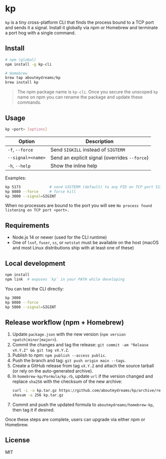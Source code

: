 # kp

`kp` is a tiny cross-platform CLI that finds the process bound to a TCP port and sends it a signal. Install it globally via npm or Homebrew and terminate a port hog with a single command.

## Install

```bash
# npm (global)
npm install -g kp-cli

# Homebrew
brew tap aboutmydreams/kp
brew install kp
```

> The npm package name is `kp-cli`. Once you secure the unscoped `kp` name on npm you can rename the package and update these commands.

## Usage

```bash
kp <port> [options]
```

| Option | Description |
| --- | --- |
| `-f`, `--force` | Send `SIGKILL` instead of `SIGTERM` |
| `--signal=<name>` | Send an explicit signal (overrides `--force`) |
| `-h`, `--help` | Show the inline help |

Examples:

```bash
kp 5173             # send SIGTERM (default) to any PID on TCP port 5173
kp 8080 --force     # force kill
kp 3000 --signal=SIGINT
```

When no processes are bound to the port you will see `No process found listening on TCP port <port>.`

## Requirements

- Node.js 14 or newer (used for the CLI runtime)
- One of `lsof`, `fuser`, `ss`, or `netstat` must be available on the host (macOS and most Linux distributions ship with at least one of these)

## Local development

```bash
npm install
npm link  # exposes `kp` in your PATH while developing
```

You can test the CLI directly:

```bash
kp 3000
kp 8080 --force
kp 5000 --signal=SIGINT
```

## Release workflow (npm + Homebrew)

1. Update `package.json` with the new version (`npm version <patch|minor|major>`).
2. Commit the changes and tag the release: `git commit -am "Release vX.Y.Z" && git tag vX.Y.Z`.
3. Publish to npm: `npm publish --access public`.
4. Push the branch and tag: `git push origin main --tags`.
5. Create a GitHub release from tag `vX.Y.Z` and attach the source tarball (or rely on the auto-generated archive).
6. In `homebrew-kp/Formula/kp.rb`, update `url` if the version changed and replace `sha256` with the checksum of the new archive:
   ```bash
   curl -L -o kp.tar.gz https://github.com/aboutmydreams/kp/archive/refs/tags/vX.Y.Z.tar.gz
   shasum -a 256 kp.tar.gz
   ```
7. Commit and push the updated formula to `aboutmydreams/homebrew-kp`, then tag it if desired.

Once these steps are complete, users can upgrade via either npm or Homebrew.

## License

MIT
